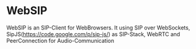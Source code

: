 WebSIP
======

WebSIP is an SIP-Client for WebBrowsers. It using SIP over WebSockets, SipJS(https://code.google.com/p/sip-js/) as SIP-Stack, WebRTC and PeerConnection for Audio-Communication

